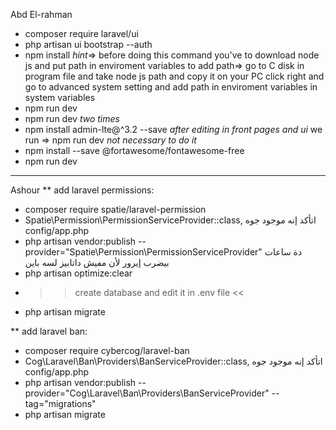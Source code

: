 Abd El-rahman
- composer require laravel/ui
- php artisan ui bootstrap --auth
- npm install    *hint*=> before doing this command you've to download node js and put path in enviroment variables 
		    to add path=> go to C disk in program file and take node js path and copy it 
		                              on your PC click right and go to advanced system setting and add path in enviroment 
			            variables in system variables 
- npm run dev 
- npm run dev 
*two times*
- npm install admin-lte@^3.2 --save
*after editing in front pages and ui* we run => npm run dev *not necessary to do it*
- npm install --save @fortawesome/fontawesome-free
- npm run dev

------------------------------------------------------------------------------
Ashour
** add laravel permissions:
- composer require spatie/laravel-permission
- Spatie\Permission\PermissionServiceProvider::class, اتأكد إنه موجود جوه config/app.php
- php artisan vendor:publish --provider="Spatie\Permission\PermissionServiceProvider"
دة ساعات بيضرب إيرور لأن مفيش داتابيز لسه باين
- php artisan optimize:clear
- >> create database and edit it in .env file <<
- php artisan migrate

** add laravel ban:
- composer require cybercog/laravel-ban
- Cog\Laravel\Ban\Providers\BanServiceProvider::class, اتأكد إنه موجود جوه config/app.php
- php artisan vendor:publish --provider="Cog\Laravel\Ban\Providers\BanServiceProvider" --tag="migrations"
- php artisan migrate
